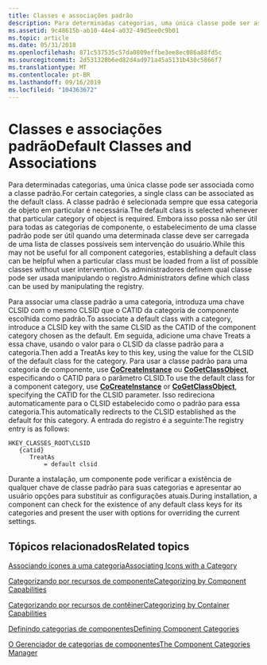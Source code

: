```yaml
---
title: Classes e associações padrão
description: Para determinadas categorias, uma única classe pode ser associada como a classe padrão.
ms.assetid: 9c48615b-ab10-44e4-a032-49d5ee0c9b01
ms.topic: article
ms.date: 05/31/2018
ms.openlocfilehash: 871c537535c57da0809effbe3ee8ec086a88fd5c
ms.sourcegitcommit: 2d531328b6ed82d4ad971a45a5131b430c5866f7
ms.translationtype: MT
ms.contentlocale: pt-BR
ms.lasthandoff: 09/16/2019
ms.locfileid: "104363672"
---
```

# <a name="default-classes-and-associations"></a><span data-ttu-id="3a3ea-103">Classes e associações padrão</span><span class="sxs-lookup"><span data-stu-id="3a3ea-103">Default Classes and Associations</span></span>

<span data-ttu-id="3a3ea-104">Para determinadas categorias, uma única classe pode ser associada como a classe padrão.</span><span class="sxs-lookup"><span data-stu-id="3a3ea-104">For certain categories, a single class can be associated as the default class.</span></span> <span data-ttu-id="3a3ea-105">A classe padrão é selecionada sempre que essa categoria de objeto em particular é necessária.</span><span class="sxs-lookup"><span data-stu-id="3a3ea-105">The default class is selected whenever that particular category of object is required.</span></span> <span data-ttu-id="3a3ea-106">Embora isso possa não ser útil para todas as categorias de componente, o estabelecimento de uma classe padrão pode ser útil quando uma determinada classe deve ser carregada de uma lista de classes possíveis sem intervenção do usuário.</span><span class="sxs-lookup"><span data-stu-id="3a3ea-106">While this may not be useful for all component categories, establishing a default class can be helpful when a particular class must be loaded from a list of possible classes without user intervention.</span></span> <span data-ttu-id="3a3ea-107">Os administradores definem qual classe pode ser usada manipulando o registro.</span><span class="sxs-lookup"><span data-stu-id="3a3ea-107">Administrators define which class can be used by manipulating the registry.</span></span>

<span data-ttu-id="3a3ea-108">Para associar uma classe padrão a uma categoria, introduza uma chave CLSID com o mesmo CLSID que o CATID da categoria de componente escolhida como padrão.</span><span class="sxs-lookup"><span data-stu-id="3a3ea-108">To associate a default class with a category, introduce a CLSID key with the same CLSID as the CATID of the component category chosen as the default.</span></span> <span data-ttu-id="3a3ea-109">Em seguida, adicione uma chave Treats a essa chave, usando o valor para o CLSID da classe padrão para a categoria.</span><span class="sxs-lookup"><span data-stu-id="3a3ea-109">Then add a TreatAs key to this key, using the value for the CLSID of the default class for the category.</span></span> <span data-ttu-id="3a3ea-110">Para usar a classe padrão para uma categoria de componente, use [**CoCreateInstance**](/windows/desktop/api/combaseapi/nf-combaseapi-cocreateinstance) ou [**CoGetClassObject**](/windows/desktop/api/combaseapi/nf-combaseapi-cogetclassobject), especificando o CATID para o parâmetro CLSID.</span><span class="sxs-lookup"><span data-stu-id="3a3ea-110">To use the default class for a component category, use [**CoCreateInstance**](/windows/desktop/api/combaseapi/nf-combaseapi-cocreateinstance) or [**CoGetClassObject**](/windows/desktop/api/combaseapi/nf-combaseapi-cogetclassobject), specifying the CATID for the CLSID parameter.</span></span> <span data-ttu-id="3a3ea-111">Isso redireciona automaticamente para o CLSID estabelecido como o padrão para essa categoria.</span><span class="sxs-lookup"><span data-stu-id="3a3ea-111">This automatically redirects to the CLSID established as the default for this category.</span></span> <span data-ttu-id="3a3ea-112">A entrada do registro é a seguinte:</span><span class="sxs-lookup"><span data-stu-id="3a3ea-112">The registry entry is as follows:</span></span>

```
HKEY_CLASSES_ROOT\CLSID
   {catid}
      TreatAs
          = default clsid
```

<span data-ttu-id="3a3ea-113">Durante a instalação, um componente pode verificar a existência de qualquer chave de classe padrão para suas categorias e apresentar ao usuário opções para substituir as configurações atuais.</span><span class="sxs-lookup"><span data-stu-id="3a3ea-113">During installation, a component can check for the existence of any default class keys for its categories and present the user with options for overriding the current settings.</span></span>

## <a name="related-topics"></a><span data-ttu-id="3a3ea-114">Tópicos relacionados</span><span class="sxs-lookup"><span data-stu-id="3a3ea-114">Related topics</span></span>

<dl> <dt>

[<span data-ttu-id="3a3ea-115">Associando ícones a uma categoria</span><span class="sxs-lookup"><span data-stu-id="3a3ea-115">Associating Icons with a Category</span></span>](associating-icons-with-a-category.md)
</dt> <dt>

[<span data-ttu-id="3a3ea-116">Categorizando por recursos de componente</span><span class="sxs-lookup"><span data-stu-id="3a3ea-116">Categorizing by Component Capabilities</span></span>](categorizing-by-component-capabilities.md)
</dt> <dt>

[<span data-ttu-id="3a3ea-117">Categorizando por recursos de contêiner</span><span class="sxs-lookup"><span data-stu-id="3a3ea-117">Categorizing by Container Capabilities</span></span>](categorizing-by-container-capabilities.md)
</dt> <dt>

[<span data-ttu-id="3a3ea-118">Definindo categorias de componentes</span><span class="sxs-lookup"><span data-stu-id="3a3ea-118">Defining Component Categories</span></span>](defining-component-categories.md)
</dt> <dt>

[<span data-ttu-id="3a3ea-119">O Gerenciador de categorias de componentes</span><span class="sxs-lookup"><span data-stu-id="3a3ea-119">The Component Categories Manager</span></span>](the-component-categories-manager.md)
</dt> </dl>

 

 




